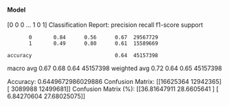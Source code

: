 #### Model
[0 0 0 ... 1 0 1]
Classification Report:
              precision    recall  f1-score   support

           0       0.84      0.56      0.67  29567729
           1       0.49      0.80      0.61  15589669

    accuracy                           0.64  45157398
   macro avg       0.67      0.68      0.64  45157398
weighted avg       0.72      0.64      0.65  45157398

Accuracy: 0.6449672986029886
Confusion Matrix:
[[16625364 12942365]
 [ 3089988 12499681]]
Confusion Matrix (%):
[[36.81647911 28.6605641 ]
 [ 6.84270604 27.68025075]]
